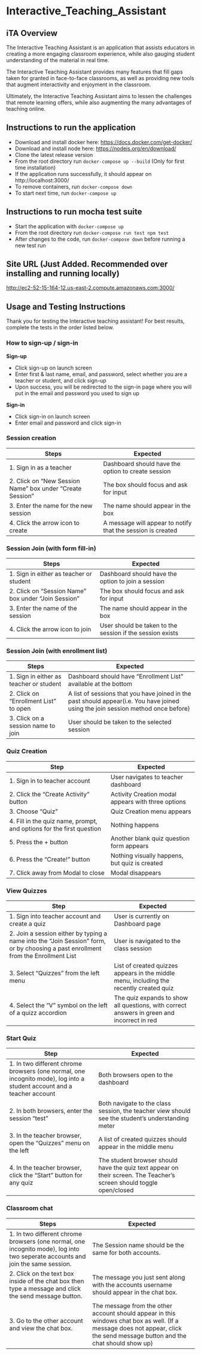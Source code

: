 # Interactive_Teaching_Assistant

## iTA Overview
The Interactive Teaching Assistant is an application that assists educators in creating a more engaging classroom experience, while also gauging student understanding of the material in real time.

The Interactive Teaching Assistant provides many features that fill gaps taken for granted in face-to-face classrooms, as well as providing new tools that augment interactivity and enjoyment in the classroom.

Ultimately, the Interactive Teaching Assistant aims to lessen the challenges that remote learning offers, while also augmenting the many advantages of teaching online. 




## Instructions to run the application
- Download and install docker here: https://docs.docker.com/get-docker/
- Download and install node here: https://nodejs.org/en/download/
- Clone the latest release version  
- From the root directory run `docker-compose up --build` (Only for first time installation)
- If the application runs successfully, it should appear on http://localhost:3000/
- To remove containers, run `docker-compose down`
- To start next time, run `docker-compose up` 


## Instructions to run mocha test suite
- Start the application with `docker-compose up`
- From the root directory run `docker-compose run test npm test`
- After changes to the code, run `docker-compose down` before running a new test run


## Site URL (Just Added. Recommended over installing and running locally)
http://ec2-52-15-164-12.us-east-2.compute.amazonaws.com:3000/

## Usage and Testing Instructions
Thank you for testing the Interactive teaching assistant! For best results, complete the tests in the order listed below.
### How to sign-up / sign-in  

**Sign-up**  
- Click sign-up on launch screen
- Enter first & last name, email, and password, select whether you are a teacher or student, and click sign-up
- Upon success, you will be redirected to the sign-in page where you will put in the email and password you used to sign up  

**Sign-in**  
- Click sign-in on launch screen
- Enter email and password and click sign-in

### Session creation
| Steps                                                     | Expected                                                    |
|-----------------------------------------------------------|-------------------------------------------------------------|
| 1. Sign in as a teacher                                   | Dashboard should have the option to create session          |
| 2. Click on “New Session Name” box under “Create Session” | The box should focus and ask for input                      |
| 3. Enter the name for the new session                     | The name should appear in the box                           |
| 4. Click the arrow icon to create                         | A message will appear to notify that the session is created |

### Session Join (with form fill-in)
| Steps                                               | Expected                                                  |
|-----------------------------------------------------|-----------------------------------------------------------|
| 1. Sign in either as teacher or student             | Dashboard should have the option to join a session        |
| 2. Click on “Session Name” box under “Join Session” | The box should focus and ask for input                    |
| 3. Enter the name of the session                    | The name should appear in the box                         |
| 4. Click the arrow icon to join                     | User should be taken to the session if the session exists |

### Session Join (with enrollment list)
| Steps                                   | Expected                                                                                                                          |
|-----------------------------------------|-----------------------------------------------------------------------------------------------------------------------------------|
| 1. Sign in either as teacher or student | Dashboard should have “Enrollment List” available at the bottom                                                                   |
| 2. Click on “Enrollment List” to open   | A list of sessions that you have joined in the past should appear(i.e. You have joined using the join session method once before) |
| 3. Click on a session name to join      | User should be taken to the selected session                                                                                      |

### Quiz Creation
| Step                                                                 | Expected                                           |
|----------------------------------------------------------------------|----------------------------------------------------|
| 1. Sign in to teacher account                                        | User navigates to teacher dashboard                |
| 2. Click the “Create Activity” button                                | Activity Creation modal appears with three options |
| 3. Choose “Quiz”                                                     | Quiz Creation menu appears                         |
| 4. Fill in the quiz name, prompt, and options for the first question | Nothing happens                                    |
| 5. Press the + button                                                | Another blank quiz question form appears           |
| 6. Press the “Create!” button                                        | Nothing visually happens, but quiz is created      |
| 7. Click away from Modal to close                                    | Modal disappears                                   |


### View Quizzes
| Step                                                                                                                              | Expected                                                                                   |
|-----------------------------------------------------------------------------------------------------------------------------------|--------------------------------------------------------------------------------------------|
| 1. Sign into teacher account and create a quiz                                                                                    | User is currently on Dashboard page                                                        |
| 2. Join a session either by typing a name into the “Join Session” form, or by choosing a past enrollment from the Enrollment List | User is navigated to the class session                                                     |
| 3. Select “Quizzes” from the left menu                                                                                            | List of created quizzes appears in the middle menu, including the recently created quiz    |
| 4. Select the “V” symbol on the left of a quizz accordion                                                                         | The quiz expands to show all questions, with correct answers in green and incorrect in red |

### Start Quiz
| Step                                                                                                                   | Expected                                                                                                             |
|------------------------------------------------------------------------------------------------------------------------|----------------------------------------------------------------------------------------------------------------------|
| 1. In two different chrome browsers (one normal, one incognito mode), log into a student account and a teacher account | Both browsers open to the dashboard                                                                                  |
| 2. In both browsers, enter the session “test”                                                                          | Both navigate to the class session, the teacher view should see the student’s understanding meter                    |
| 3. In the teacher browser, open the “Quizzes” menu on the left                                                         | A list of created quizzes should appear in the middle menu                                                           |
| 4. In the teacher browser, click the “Start” button for any quiz                                                       | The student browser should have the quiz text appear on their screen. The Teacher’s screen should toggle open/closed |

### Classroom chat
| Steps                                                                                                                           | Expected                                                                                                                                                                     |
|---------------------------------------------------------------------------------------------------------------------------------|------------------------------------------------------------------------------------------------------------------------------------------------------------------------------|
| 1. In two different chrome browsers (one normal, one incognito mode), log into two seperate accounts and join the same session. | The Session name should be the same for both accounts.                                                                                                                       |
| 2. Click on the text box inside of the chat box then type a message and click the send message button.                          | The message you just sent along with the accounts username should appear in the chat box.                                                                                    |
| 3. Go to the other account and view the chat box.                                                                               | The message from the other account should appear in this windows chat box as well. (If a message does not appear, click the send message button and the chat should show up) |                                                                             |
